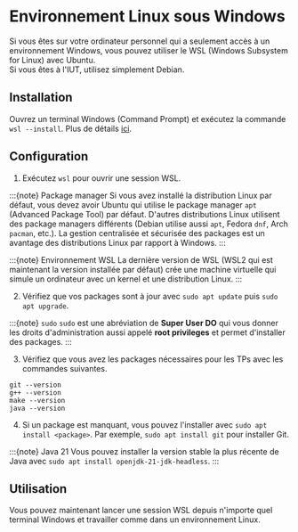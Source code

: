 # Environnement Linux sous Windows

Si vous êtes sur votre ordinateur personnel qui a seulement accès à un environnement Windows, vous pouvez utiliser le WSL (Windows Subsystem for Linux) avec Ubuntu.  
Si vous êtes à l'IUT, utilisez simplement Debian.

## Installation

Ouvrez un terminal Windows (Command Prompt) et exécutez la commande `wsl --install`. Plus de détails [ici](https://docs.microsoft.com/en-us/windows/wsl/install).

## Configuration

1. Exécutez `wsl` pour ouvrir une session WSL.

:::{note} Package manager
Si vous avez installé la distribution Linux par défaut, vous devez avoir Ubuntu qui utilise le package manager `apt` (Advanced Package Tool) par défaut. D'autres distributions Linux utilisent des package managers différents (Debian utilise aussi `apt`, Fedora `dnf`, Arch `pacman`, etc.). La gestion centralisée et sécurisée des packages est un avantage des distributions Linux par rapport à Windows.
:::

:::{note} Environnement WSL
La dernière version de WSL (WSL2 qui est maintenant la version installée par défaut) crée une machine virtuelle qui simule un ordinateur avec un kernel et une distribution Linux.
:::

2. Vérifiez que vos packages sont à jour avec `sudo apt update` puis `sudo apt upgrade`.

:::{note} `sudo`
`sudo` est une abréviation de **Super User DO** qui vous donner les droits d'administration aussi appelé **root privileges** et permet d'installer des packages.
:::

3. Vérifiez que vous avez les packages nécessaires pour les TPs avec les commandes suivantes.
```{code} sh
git --version
g++ --version
make --version
java --version
```

4. Si un package est manquant, vous pouvez l'installer avec `sudo apt install <package>`. Par exemple, `sudo apt install git` pour installer Git.

:::{note} Java 21
Vous pouvez installer la version stable la plus récente de Java avec `sudo apt install openjdk-21-jdk-headless`.
:::

## Utilisation

Vous pouvez maintenant lancer une session WSL depuis n'importe quel terminal Windows et travailler comme dans un environnement Linux.